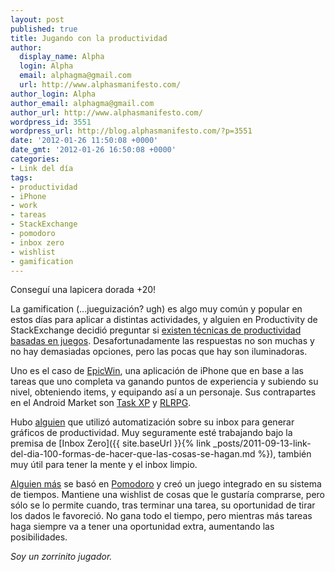 ```yaml
---
layout: post
published: true
title: Jugando con la productividad
author:
  display_name: Alpha
  login: Alpha
  email: alphagma@gmail.com
  url: http://www.alphasmanifesto.com/
author_login: Alpha
author_email: alphagma@gmail.com
author_url: http://www.alphasmanifesto.com/
wordpress_id: 3551
wordpress_url: http://blog.alphasmanifesto.com/?p=3551
date: '2012-01-26 11:50:08 +0000'
date_gmt: '2012-01-26 16:50:08 +0000'
categories:
- Link del día
tags:
- productividad
- iPhone
- work
- tareas
- StackExchange
- pomodoro
- inbox zero
- wishlist
- gamification
---
```


Conseguí una lapicera dorada +20!


La gamification (...jueguización? ugh) es algo muy común y popular en estos días para aplicar a distintas actividades, y alguien en Productivity de StackExchange decidió preguntar si [existen técnicas de productividad basadas en juegos](http://productivity.stackexchange.com/questions/2397/do-game-based-methods-exist). Desafortunadamente las respuestas no son muchas y no hay demasiadas opciones, pero las pocas que hay son iluminadoras.

Uno es el caso de [EpicWin](http://itunes.apple.com/gb/app/epicwin/id372927221?mt=8), una aplicación de iPhone que en base a las tareas que uno completa va ganando puntos de experiencia y subiendo su nivel, obteniendo items, y equipando así a un personaje. Sus contrapartes en el Android Market son [Task XP](https://market.android.com/details?id=com.philipk.taskxp&amp;hl=en) y [RLRPG](https://market.android.com/details?id=com.rlrpg.payed).

Hubo [alguien](http://productivity.stackexchange.com/a/2405/1430) que utilizó automatización sobre su inbox para generar gráficos de productividad. Muy seguramente esté trabajando bajo la premisa de [Inbox Zero]({{ site.baseUrl }}{% link _posts/2011-09-13-link-del-dia-100-formas-de-hacer-que-las-cosas-se-hagan.md %}), también muy útil para tener la mente y el inbox limpio.

[Alguien más](http://productivity.stackexchange.com/a/2418/1430) se basó en [Pomodoro](http://www.pomodorotechnique.com/) y creó un juego integrado en su sistema de tiempos. Mantiene una wishlist de cosas que le gustaría comprarse, pero sólo se lo permite cuando, tras terminar una tarea, su oportunidad de tirar los dados le favoreció. No gana todo el tiempo, pero mientras más tareas haga siempre va a tener una oportunidad extra, aumentando las posibilidades.

_Soy un zorrinito jugador._

